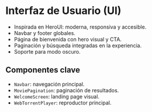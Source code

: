 # Interfaz de Usuario (UI)

- Inspirada en HeroUI: moderna, responsiva y accesible.
- Navbar y footer globales.
- Página de bienvenida con hero visual y CTA.
- Paginación y búsqueda integradas en la experiencia.
- Soporte para modo oscuro.

## Componentes clave
- `Navbar`: navegación principal.
- `MoviePagination`: paginación de resultados.
- `WelcomeScreen`: landing page visual.
- `WebTorrentPlayer`: reproductor principal.
